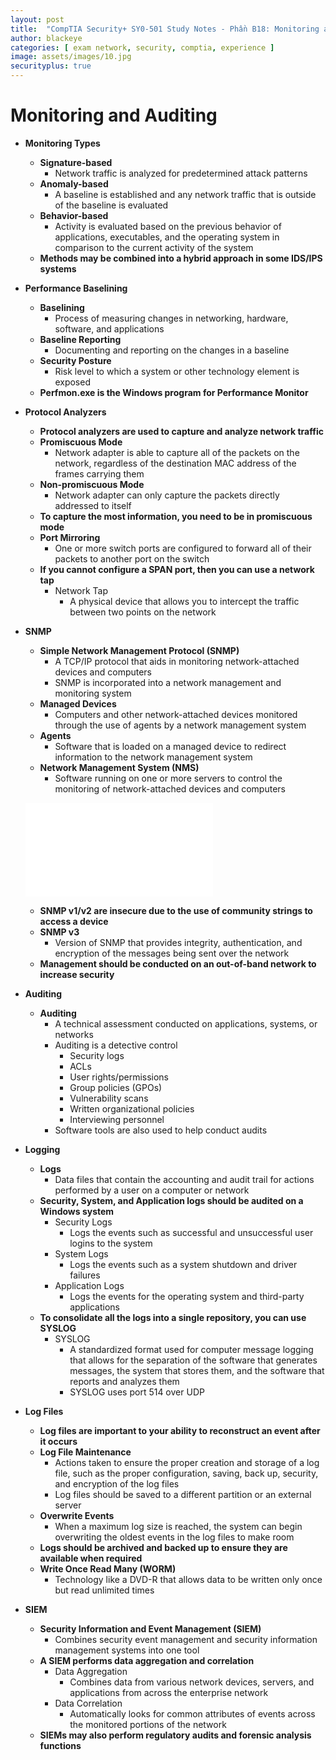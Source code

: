 ```yaml
---
layout: post
title:  "CompTIA Security+ SY0-501 Study Notes - Phần B18: Monitoring and Auditing"
author: blackeye
categories: [ exam network, security, comptia, experience ]
image: assets/images/10.jpg
securityplus: true
---
```


# Monitoring and Auditing
* **Monitoring Types**
    * **Signature-based**
        * Network traffic is analyzed for predetermined attack patterns
    * **Anomaly-based**
        * A baseline is established and any network traffic that is outside of the baseline is evaluated
    * **Behavior-based**
        * Activity is evaluated based on the previous behavior of applications, executables, and the operating system in comparison to the current activity of the system
    * **Methods may be combined into a hybrid approach in some IDS/IPS systems**
* **Performance Baselining**
    * **Baselining**
        * Process of measuring changes in networking, hardware, software, and applications
    * **Baseline Reporting**
        * Documenting and reporting on the changes in a baseline
    * **Security Posture**
        * Risk level to which a system or other technology element is exposed
    * **Perfmon.exe is the Windows program for Performance Monitor**

* **Protocol Analyzers**
    * **Protocol analyzers are used to capture and analyze network traffic**
    * **Promiscuous Mode**
        * Network adapter is able to capture all of the packets on the network, regardless of the destination MAC address of the frames carrying them
    * **Non-promiscuous Mode**
        * Network adapter can only capture the packets directly addressed to itself
    * **To capture the most information, you need to be in promiscuous mode**
    * **Port Mirroring**
        * One or more switch ports are configured to forward all of their packets to another port on the switch
    * **If you cannot configure a SPAN port, then you can use a network tap**
        * Network Tap
            * A physical device that allows you to intercept the traffic between two points on the network

* **SNMP**
    * **Simple Network Management Protocol (SNMP)**
        * A TCP/IP protocol that aids in monitoring network-attached devices and computers
        * SNMP is incorporated into a network management and monitoring system
    * **Managed Devices**
        * Computers and other network-attached devices monitored through the use of agents by a network management system
    * **Agents**
        * Software that is loaded on a managed device to redirect information to the network management system
    * **Network Management System (NMS)**
        * Software running on one or more servers to control the monitoring of network-attached devices and computers

    ![]({{site.baseurl}}/assets/images/cs_plus/maa01.md)

    * **SNMP v1/v2 are insecure due to the use of community strings to access a device**
    * **SNMP v3**
        * Version of SNMP that provides integrity, authentication, and encryption of the messages being sent over the network
    * **Management should be conducted on an out-of-band network to increase security**

* **Auditing**
    * **Auditing**
        * A technical assessment conducted on applications, systems, or networks
        * Auditing is a detective control
            * Security logs
            * ACLs
            * User rights/permissions
            * Group policies (GPOs)
            * Vulnerability scans
            * Written organizational policies
            * Interviewing personnel
        * Software tools are also used to help conduct audits

* **Logging**
    * **Logs**
        * Data files that contain the accounting and audit trail for actions performed by a user on a computer or network
    * **Security, System, and Application logs should be audited on a Windows system**
        * Security Logs
            * Logs the events such as successful and unsuccessful user logins to the system
        * System Logs
            * Logs the events such as a system shutdown and driver failures
        * Application Logs
            * Logs the events for the operating system and third-party applications
    * **To consolidate all the logs into a single repository, you can use SYSLOG**
        * SYSLOG
            * A standardized format used for computer message logging that allows for the separation of the software that generates messages, the system that stores them, and the software that reports and analyzes them
            * SYSLOG uses port 514 over UDP

* **Log Files**
    * **Log files are important to your ability to reconstruct an event after it occurs**
    * **Log File Maintenance**
        * Actions taken to ensure the proper creation and storage of a log file, such
        as the proper configuration, saving, back up, security, and encryption of the log files
        * Log files should be saved to a different partition or an external server
    * **Overwrite Events**
        * When a maximum log size is reached, the system can begin overwriting the oldest events in the log files to make room
    * **Logs should be archived and backed up to ensure they are available when required**
    * **Write Once Read Many (WORM)**
        * Technology like a DVD-R that allows data to be written only once but read unlimited times

* **SIEM**
    * **Security Information and Event Management (SIEM)**
        * Combines security event management and security information management systems into one tool
    * **A SIEM performs data aggregation and correlation**
        * Data Aggregation
            * Combines data from various network devices, servers, and applications from across the enterprise network
        * Data Correlation
            * Automatically looks for common attributes of events across the monitored portions of the network
    * **SIEMs may also perform regulatory audits and forensic analysis functions**